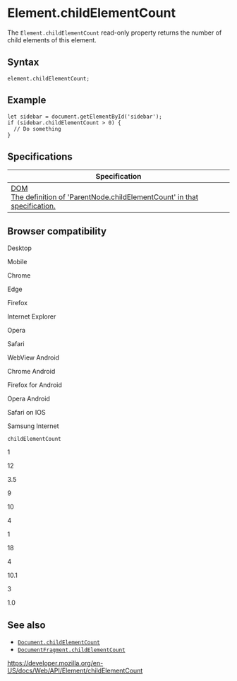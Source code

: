 Element.childElementCount
=========================

The `Element.childElementCount` read-only property returns the number of child elements of this element.

Syntax
------

    element.childElementCount;

Example
-------

    let sidebar = document.getElementById('sidebar');
    if (sidebar.childElementCount > 0) {
      // Do something
    }

Specifications
--------------

<table><thead><tr class="header"><th>Specification</th></tr></thead><tbody><tr class="odd"><td><a href="https://dom.spec.whatwg.org/#dom-parentnode-childelementcount">DOM<br />
<span class="small">The definition of 'ParentNode.childElementCount' in that specification.</span></a></td></tr></tbody></table>

Browser compatibility
---------------------

Desktop

Mobile

Chrome

Edge

Firefox

Internet Explorer

Opera

Safari

WebView Android

Chrome Android

Firefox for Android

Opera Android

Safari on IOS

Samsung Internet

`childElementCount`

1

12

3.5

9

10

4

1

18

4

10.1

3

1.0

See also
--------

-   [`Document.childElementCount`](../document/childelementcount)
-   [`DocumentFragment.childElementCount`](../documentfragment/childelementcount)

<a href="https://developer.mozilla.org/en-US/docs/Web/API/Element/childElementCount" class="_attribution-link">https://developer.mozilla.org/en-US/docs/Web/API/Element/childElementCount</a>
